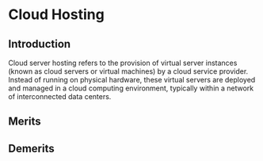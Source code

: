 # Cloud Hosting
## Introduction
Cloud server hosting refers to the provision of virtual server instances (known
as cloud servers or virtual machines) by a cloud service provider. Instead of
running on physical hardware, these virtual servers are deployed and managed in
a cloud computing environment, typically within a network of interconnected
data centers.

## Merits

## Demerits
